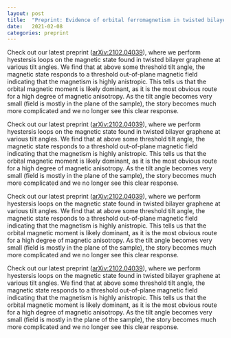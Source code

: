 ```yaml
---
layout: post
title:  "Preprint: Evidence of orbital ferromagnetism in twisted bilayer graphene aligned to hexagonal boron nitride"
date:   2021-02-08
categories: preprint
---
```

Check out our latest preprint ([arXiv:2102.04039](https://arxiv.org/abs/2102.04039)), where we perform hyestersis loops on the magnetic state found in twisted bilayer graphene at various tilt angles. We find that at above some threshold tilt angle, the magnetic state responds to a threshold out-of-plane magnetic field indicating that the magnetism is highly anistropic. This tells us that the orbital magnetic moment is likely dominant, as it is the most obvious route for a high degree of magnetic anisotropy. As the tilt angle becomes very small (field is mostly in the plane of the sample), the story becomes much more complicated and we no longer see this clear response.

<!--more-->

Check out our latest preprint ([arXiv:2102.04039](https://arxiv.org/abs/2102.04039)), where we perform hyestersis loops on the magnetic state found in twisted bilayer graphene at various tilt angles. We find that at above some threshold tilt angle, the magnetic state responds to a threshold out-of-plane magnetic field indicating that the magnetism is highly anistropic. This tells us that the orbital magnetic moment is likely dominant, as it is the most obvious route for a high degree of magnetic anisotropy. As the tilt angle becomes very small (field is mostly in the plane of the sample), the story becomes much more complicated and we no longer see this clear response.

Check out our latest preprint ([arXiv:2102.04039](https://arxiv.org/abs/2102.04039)), where we perform hyestersis loops on the magnetic state found in twisted bilayer graphene at various tilt angles. We find that at above some threshold tilt angle, the magnetic state responds to a threshold out-of-plane magnetic field indicating that the magnetism is highly anistropic. This tells us that the orbital magnetic moment is likely dominant, as it is the most obvious route for a high degree of magnetic anisotropy. As the tilt angle becomes very small (field is mostly in the plane of the sample), the story becomes much more complicated and we no longer see this clear response.

Check out our latest preprint ([arXiv:2102.04039](https://arxiv.org/abs/2102.04039)), where we perform hyestersis loops on the magnetic state found in twisted bilayer graphene at various tilt angles. We find that at above some threshold tilt angle, the magnetic state responds to a threshold out-of-plane magnetic field indicating that the magnetism is highly anistropic. This tells us that the orbital magnetic moment is likely dominant, as it is the most obvious route for a high degree of magnetic anisotropy. As the tilt angle becomes very small (field is mostly in the plane of the sample), the story becomes much more complicated and we no longer see this clear response.